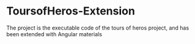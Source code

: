 # ToursofHeros-Extension

The project is the executable code of the tours of heros project, and has been extended with Angular materials
